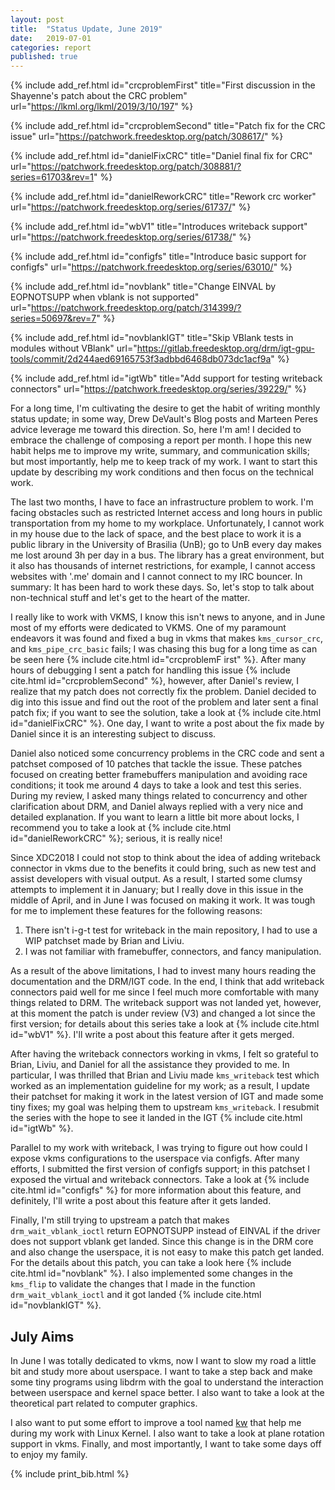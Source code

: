 ```yaml
---
layout: post
title:  "Status Update, June 2019"
date:   2019-07-01
categories: report
published: true
---
```


{% include add_ref.html id="crcproblemFirst"
    title="First discussion in the Shayenne's patch about the CRC problem"
    url="https://lkml.org/lkml/2019/3/10/197" %}

{% include add_ref.html id="crcproblemSecond"
    title="Patch fix for the CRC issue"
    url="https://patchwork.freedesktop.org/patch/308617/" %}

{% include add_ref.html id="danielFixCRC"
    title="Daniel final fix for CRC"
    url="https://patchwork.freedesktop.org/patch/308881/?series=61703&rev=1" %}

{% include add_ref.html id="danielReworkCRC"
    title="Rework crc worker"
    url="https://patchwork.freedesktop.org/series/61737/" %}

{% include add_ref.html id="wbV1"
    title="Introduces writeback support"
    url="https://patchwork.freedesktop.org/series/61738/" %}

{% include add_ref.html id="configfs"
    title="Introduce basic support for configfs"
    url="https://patchwork.freedesktop.org/series/63010/" %}

{% include add_ref.html id="novblank"
    title="Change EINVAL by EOPNOTSUPP when vblank is not supported"
    url="https://patchwork.freedesktop.org/patch/314399/?series=50697&rev=7" %}

{% include add_ref.html id="novblankIGT"
    title="Skip VBlank tests in modules without VBlank"
    url="https://gitlab.freedesktop.org/drm/igt-gpu-tools/commit/2d244aed69165753f3adbbd6468db073dc1acf9a" %}

{% include add_ref.html id="igtWb"
    title="Add support for testing writeback connectors"
    url="https://patchwork.freedesktop.org/series/39229/" %}

For a long time, I'm cultivating the desire to get the habit of writing monthly
status update; in some way, Drew DeVault's Blog posts and Marteen Peres advice
leverage me toward this direction. So, here I'm am! I decided to embrace the
challenge of composing a report per month. I hope this new habit helps me to
improve my write, summary, and communication skills; but most importantly, help
me to keep track of my work. I want to start this update by describing my work
conditions and then focus on the technical work.

The last two months, I have to face an infrastructure problem to work. I'm
facing obstacles such as restricted Internet access and long hours in public
transportation from my home to my workplace. Unfortunately, I cannot work in my
house due to the lack of space, and the best place to work it is a public
library in the University of Brasilia (UnB); go to UnB every day makes me lost
around 3h per day in a bus. The library has a great environment, but it also
has thousands of internet restrictions, for example, I cannot access websites
with '.me' domain and I cannot connect to my IRC bouncer. In summary: It has
been hard to work these days. So, let's stop to talk about non-technical stuff
and let's get to the heart of the matter.

I really like to work with VKMS, I know this isn't news to anyone, and in June
most of my efforts were dedicated to VKMS. One of my paramount endeavors it was
found and fixed a bug in vkms that makes `kms_cursor_crc`, and
`kms_pipe_crc_basic` fails; I was chasing this bug for a long time as can be
seen here {% include cite.html id="crcproblemF    irst" %}. After many hours of
debugging I sent a patch for handling this issue {% include cite.html
id="crcproblemSecond" %}, however, after Daniel's review, I realize that my
patch does not correctly fix the problem. Daniel decided to dig into this issue
and find out the root of the problem and later sent a final patch fix; if you
want to see the solution, take a look at {% include cite.html id="danielFixCRC"
%}. One day, I want to write a post about the fix made by Daniel since it is an
interesting subject to discuss.

Daniel also noticed some concurrency problems in the CRC code and sent a
patchset composed of 10 patches that tackle the issue. These patches focused on
creating better framebuffers manipulation and avoiding race conditions; it took
me around 4 days to take a look and test this series. During my review, I asked
many things related to concurrency and other clarification about DRM, and
Daniel always replied with a very nice and detailed explanation. If you want to
learn a little bit more about locks, I recommend you to take a look at {%
include cite.html id="danielReworkCRC" %}; serious, it is really nice!

Since XDC2018 I could not stop to think about the idea of adding writeback
connector in vkms due to the benefits it could bring, such as new test and
assist developers with visual output. As a result, I started some clumsy
attempts to implement it in January; but I really dove in this issue in the
middle of April, and in June I was focused on making it work. It was tough for
me to implement these features for the following reasons:

1. There isn't i-g-t test for writeback in the main repository, I had to use a
   WIP patchset made by Brian and Liviu.
2. I was not familiar with framebuffer, connectors, and fancy manipulation.

As a result of the above limitations, I had to invest many hours reading the
documentation and the DRM/IGT code. In the end, I think that add writeback
connectors paid well for me since I feel much more comfortable with many things
related to DRM. The writeback support was not landed yet, however, at this
moment the patch is under review (V3) and changed a lot since the first
version; for details about this series take a look at
{% include cite.html id="wbV1" %}. I'll write a post about this feature after
it gets merged.

After having the writeback connectors working in vkms, I felt so grateful to
Brian, Liviu, and Daniel for all the assistance they provided to me. In
particular, I was thrilled that Brian and Liviu made `kms_writeback` test which
worked as an implementation guideline for my work; as a result, I update their
patchset for making it work in the latest version of IGT and made some tiny
fixes; my goal was helping them to upstream `kms_writeback`. I resubmit the
series with the hope to see it landed in the IGT {% include cite.html
id="igtWb" %}.

Parallel to my work with writeback, I was trying to figure out how could I
expose vkms configurations to the userspace via configfs. After many efforts, I
submitted the first version of configfs support; in this patchset I exposed the
virtual and writeback connectors. Take a look at {% include cite.html
id="configfs" %} for more information about this feature, and definitely, I'll
write a post about this feature after it gets landed.

Finally, I'm still trying to upstream a patch that makes
`drm_wait_vblank_ioctl` return EOPNOTSUPP instead of EINVAL if the driver does
not support vblank get landed.  Since this change is in the DRM core and also
change the userspace, it is not easy to make this patch get landed. For the
details about this patch, you can take a look here
{% include cite.html id="novblank" %}. I also implemented some changes in the
`kms_flip` to validate the changes that I made in the function
`drm_wait_vblank_ioctl` and it got landed
{% include cite.html id="novblankIGT" %}.

## July Aims

In June I was totally dedicated to vkms, now I want to slow my road a little
bit and study more about userspace. I want to take a step back and make some
tiny programs using libdrm with the goal to understand the interaction between
userspace and kernel space better. I also want to take a look at the
theoretical part related to computer graphics.

I also want to put some effort to improve a tool named
[kw](https://github.com/rodrigosiqueira/kworkflow) that help me during my work
with Linux Kernel. I also want to take a look at plane rotation support in
vkms.  Finally, and most importantly, I want to take some days off to enjoy my
family.

{% include print_bib.html %}
